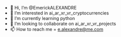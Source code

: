 - 👋 Hi, I’m @EmerickALEXANDRE
- 👀 I’m interested in ai_ar_xr_vr_cryptocurrencies
- 🌱 I’m currently learning python
- 💞️ I’m looking to collaborate on ai_ar_xr_vr_projects
- 📫 How to reach me = e.alexandre@me.com

<!---
EmerickALEXANDRE/EmerickALEXANDRE is a ✨ special ✨ repository because its `README.md` (this file) appears on your GitHub profile.
You can click the Preview link to take a look at your changes.
--->
